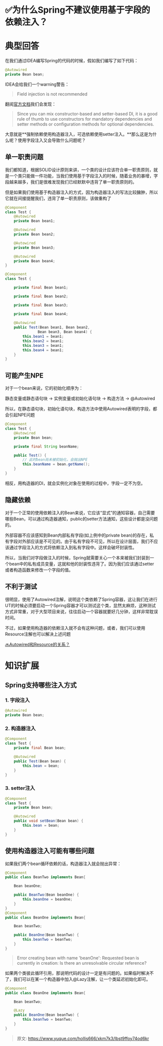# ✅为什么Spring不建议使用基于字段的依赖注入？

# 典型回答
在我们通过IDEA编写Spring的代码的时候，假如我们编写了如下代码：



```java
@Autowired
private Bean bean;
```

IDEA会给我们一个warning警告：



> Field injection is not recommended
>



翻阅[官方文档](https://docs.spring.io/spring-framework/docs/5.1.3.RELEASE/spring-framework-reference/core.html#beans-dependencies)我们会发现：

> Since you can mix constructor-based and setter-based DI, it is a good rule of thumb to use constructors for mandatory dependencies and setter methods or configuration methods for optional dependencies. 
>



大意就是**强制依赖使用构造器注入，可选依赖使用setter注入。**那么这是为什么呢？使用字段注入又会导致什么问题呢？

## 单一职责问题
我们都知道，根据SOLID设计原则来讲，一个类的设计应该符合单一职责原则，就是一个类只能做一件功能，当我们使用基于字段注入的时候，随着业务的暴增，字段越来越多，我们是很难发现我们已经默默中违背了单一职责原则的。



但是如果我们使用基于构造器注入的方式，因为构造器注入的写法比较臃肿，所以它就在间接提醒我们，违背了单一职责原则，该做重构了

```java
@Component
class Test {
    @Autowired
    private Bean bean1;

    @Autowired
    private Bean bean2;

    @Autowired
    private Bean bean3;

    @Autowired
    private Bean bean4;
}
```

```java
@Component
class Test {

    private final Bean bean1;

    private final Bean bean2;

    private final Bean bean3;

    private final Bean bean4;
    
	@Autowired
    public Test(Bean bean1, Bean bean2, 
               Bean bean3, Bean bean4) {
        this.bean1 = bean1;
        this.bean2 = bean1;
 		this.bean3 = bean1;
     	this.bean4 = bean1;
    }
}
```

## 可能产生NPE
对于一个bean来说，它的初始化顺序为：



静态变量或静态语句块 -> 实例变量或初始化语句块 -> 构造方法 -> @Autowired



所以，在静态语句块，初始化语句块，构造方法中使用Autowired表明的字段，都会引起NPE问题

```java
@Component
class Test {
    @Autowired
    private Bean bean;

    private final String beanName;

    public Test() {
        // 此时bean尚未被初始化，会抛出NPE
        this.beanName = bean.getName();
    }
}
```



相反，用构造器的DI，就会实例化对象在使用的过程中，字段一定不为空。

## 隐藏依赖
对于一个正常的使用依赖注入的Bean来说，它应该“显式”的通知容器，自己需要哪些Bean，可以通过构造器通知，public的setter方法通知，这些设计都是没问题的。



外部容器不应该感知到Bean内部私有字段(如上例中的private bean)的存在，私有字段对外部应该是不可见的。由于私有字段不可见，所以在设计层面，我们不应该通过字段注入的方式将依赖注入到私有字段中。这样会破坏封装性。



所以，当我们对字段做注入的时候，Spring就需要关心一个本来被我们封装到一个bean中的私有成员变量，这就和他的封装性违背了。因为我们应该通过setter或者构造函数来修改一个字段的值。

## 不利于测试
很明显，使用了Autowired注解，说明这个类依赖了Spring容器，这让我们在进行UT的时候必须要启动一个Spring容器才可以测试这个类，显然太麻烦，这种测试方式非常重，对于大型项目来说，往往启动一个容器就要好几分钟，这样非常耽误时间。



不过，如果使用构造器的依赖注入就不会有这种问题，或者，我们可以使用Resource注解也可以解决上述问题

[🔜Autowired和Resource的关系？](https://www.yuque.com/hollis666/xkm7k3/gai6a9)

# 知识扩展
## Spring支持哪些注入方式
### 1. 字段注入
```java
@Autowired
private Bean bean;
```

### 2. 构造器注入
```java
@Component
class Test {
    private final Bean bean;

    @Autowired
    public Test(Bean bean) {
        this.bean = bean;
    }
}
```

### 3. setter注入
```java
@Component
class Test {
    private Bean bean;

    @Autowired
    public void setBean(Bean bean) {
        this.bean = bean;
    }
}
```

## 使用构造器注入可能有哪些问题
如果我们两个bean循环依赖的话，构造器注入就会抛出异常：



```java
@Component
public class BeanTwo implements Bean{

    Bean beanOne;

    public BeanTwo(Bean beanOne) {
        this.beanOne = beanOne;
    }
}
@Component
public class BeanOne implements Bean{

    Bean beanTwo;

    public BeanOne(Bean beanTwo) {
        this.beanTwo = beanTwo;
    }
}
```

> Error creating bean with name 'beanOne': Requested bean is currently in creation: Is there an unresolvable circular reference?
>



如果两个类彼此循环引用，那说明代码的设计一定是有问题的。如果临时解决不了，我们可以在某一个构造器中加入@Lazy注解，让一个类延迟初始化即可。



```java
@Component
public class BeanOne implements Bean{

    Bean beanTwo;

    @Lazy
    public BeanOne(Bean beanTwo) {
        this.beanTwo = beanTwo;
    }
}
```



> 原文: <https://www.yuque.com/hollis666/xkm7k3/lbst9ffoy74od6kr>